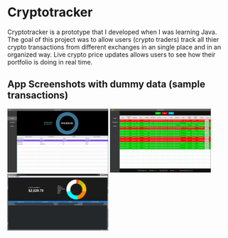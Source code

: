 # Cryptotracker
Cryptotracker is a prototype that I developed when I was learning Java.\
The goal of this project was to allow users (crypto traders) track all thier crypto transactions from different exchanges in an single place and in an organized way.
Live crypto price updates allows users to see how their portfolio is doing in real time.

## App Screenshots with dummy data (sample transactions)
<img src="https://github.com/gspinoza/cryptotracker/blob/master/resources/screenshots/1.png?raw=true" width="45%"></img>
<img src="https://github.com/gspinoza/cryptotracker/blob/master/resources/screenshots/2.png?raw=true" width="45%"></img>
<img src="https://github.com/gspinoza/cryptotracker/blob/master/resources/screenshots/3.png?raw=true" width="45%"></img>
